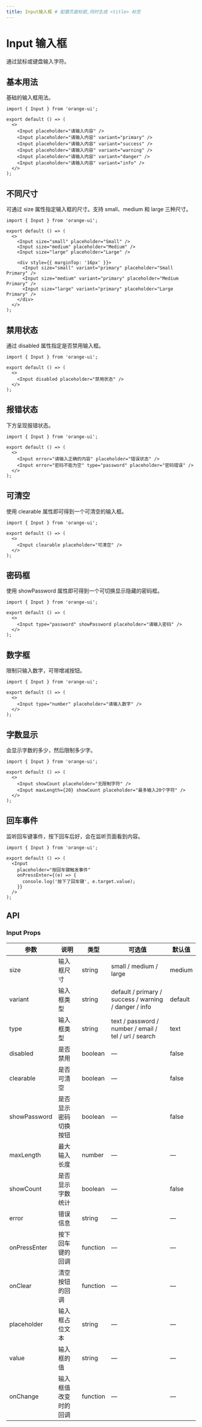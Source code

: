 ```yaml
---
title: Input输入框 # 配置页面标题,同时生成 <title> 标签
---
```


<!-- 其他 Markdown 内容 -->

# Input 输入框

通过鼠标或键盘输入字符。

## 基本用法

基础的输入框用法。

```tsx
import { Input } from 'orange-ui';

export default () => (
  <>
    <Input placeholder="请输入内容" />
    <Input placeholder="请输入内容" variant="primary" />
    <Input placeholder="请输入内容" variant="success" />
    <Input placeholder="请输入内容" variant="warning" />
    <Input placeholder="请输入内容" variant="danger" />
    <Input placeholder="请输入内容" variant="info" />
  </>
);
```

## 不同尺寸

可通过 size 属性指定输入框的尺寸。支持 small、medium 和 large 三种尺寸。

```tsx
import { Input } from 'orange-ui';

export default () => (
  <>
    <Input size="small" placeholder="Small" />
    <Input size="medium" placeholder="Medium" />
    <Input size="large" placeholder="Large" />

    <div style={{ marginTop: '16px' }}>
      <Input size="small" variant="primary" placeholder="Small Primary" />
      <Input size="medium" variant="primary" placeholder="Medium Primary" />
      <Input size="large" variant="primary" placeholder="Large Primary" />
    </div>
  </>
);
```

## 禁用状态

通过 disabled 属性指定是否禁用输入框。

```tsx
import { Input } from 'orange-ui';

export default () => (
  <>
    <Input disabled placeholder="禁用状态" />
  </>
);
```

## 报错状态

下方呈现报错状态。

```tsx
import { Input } from 'orange-ui';

export default () => (
  <>
    <Input error="请输入正确的内容" placeholder="错误状态" />
    <Input error="密码不能为空" type="password" placeholder="密码错误" />
  </>
);
```

## 可清空

使用 clearable 属性即可得到一个可清空的输入框。

```tsx
import { Input } from 'orange-ui';

export default () => (
  <>
    <Input clearable placeholder="可清空" />
  </>
);
```

## 密码框

使用 showPassword 属性即可得到一个可切换显示隐藏的密码框。

```tsx
import { Input } from 'orange-ui';

export default () => (
  <>
    <Input type="password" showPassword placeholder="请输入密码" />
  </>
);
```

## 数字框

限制只输入数字，可带增减按钮。

```tsx
import { Input } from 'orange-ui';

export default () => (
  <>
    <Input type="number" placeholder="请输入数字" />
  </>
);
```

## 字数显示

会显示字数的多少，然后限制多少字。

```tsx
import { Input } from 'orange-ui';

export default () => (
  <>
    <Input showCount placeholder="无限制字符" />
    <Input maxLength={20} showCount placeholder="最多输入20个字符" />
  </>
);
```

## 回车事件

监听回车键事件，按下回车后好，会在监听页面看到内容。

```tsx
import { Input } from 'orange-ui';

export default () => (
  <Input
    placeholder="按回车键触发事件"
    onPressEnter={(e) => {
      console.log('按下了回车键', e.target.value);
    }}
  />
);
```

## API

### Input Props

| 参数         | 说明                 | 类型     | 可选值                                                | 默认值  |
| ------------ | -------------------- | -------- | ----------------------------------------------------- | ------- |
| size         | 输入框尺寸           | string   | small / medium / large                                | medium  |
| variant      | 输入框类型           | string   | default / primary / success / warning / danger / info | default |
| type         | 输入框类型           | string   | text / password / number / email / tel / url / search | text    |
| disabled     | 是否禁用             | boolean  | —                                                     | false   |
| clearable    | 是否可清空           | boolean  | —                                                     | false   |
| showPassword | 是否显示密码切换按钮 | boolean  | —                                                     | false   |
| maxLength    | 最大输入长度         | number   | —                                                     | —       |
| showCount    | 是否显示字数统计     | boolean  | —                                                     | false   |
| error        | 错误信息             | string   | —                                                     | —       |
| onPressEnter | 按下回车键的回调     | function | —                                                     | —       |
| onClear      | 清空按钮的回调       | function | —                                                     | —       |
| placeholder  | 输入框占位文本       | string   | —                                                     | —       |
| value        | 输入框的值           | string   | —                                                     | —       |
| onChange     | 输入框值改变时的回调 | function | —                                                     | —       |
